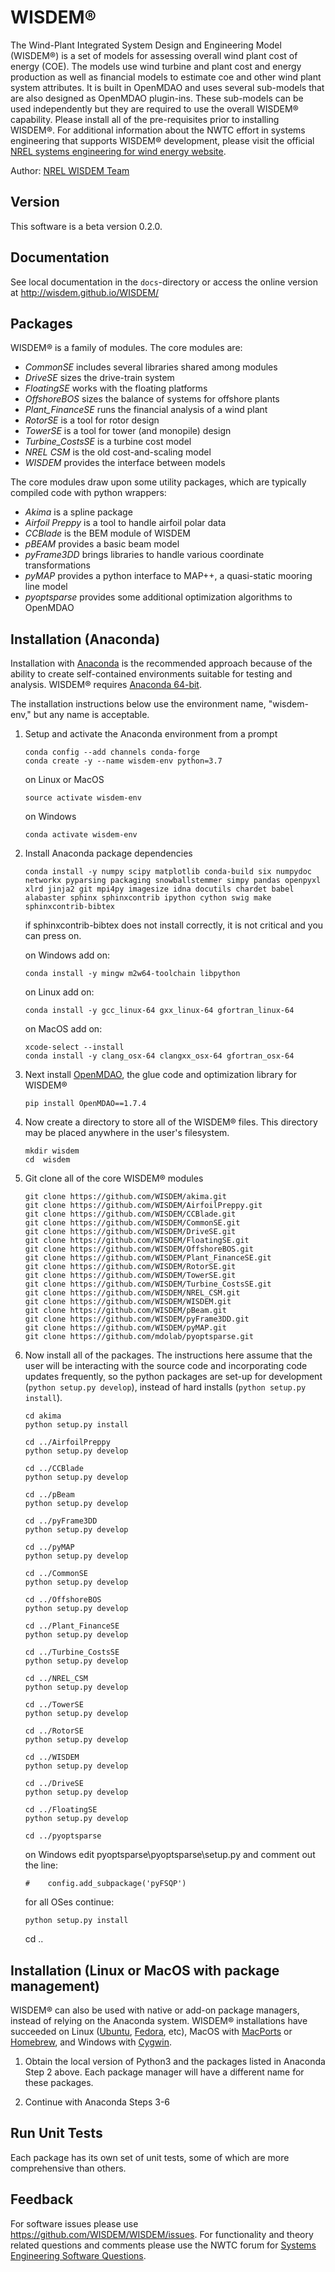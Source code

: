 # WISDEM&reg;

The Wind-Plant Integrated System Design and Engineering Model (WISDEM&reg;) is a set of models for assessing overall wind plant cost of energy (COE).  The models use wind turbine and plant cost and energy production as well as financial models to estimate coe and other wind plant system attributes.  It is built in OpenMDAO and uses several sub-models that are also designed as OpenMDAO plugin-ins.  These sub-models can be used independently but they are required to use the overall WISDEM&reg; capability.  Please install all of the pre-requisites prior to installing WISDEM&reg;.  For additional information about the NWTC effort in systems engineering that supports WISDEM&reg; development, please visit the official [NREL systems engineering for wind energy website](https://www.nrel.gov/wind/systems-engineering.html).

Author: [NREL WISDEM Team](mailto:systems.engineering@nrel.gov) 

## Version

This software is a beta version 0.2.0.

## Documentation

See local documentation in the `docs`-directory or access the online version at <http://wisdem.github.io/WISDEM/>

## Packages

WISDEM&reg; is a family of modules.  The core modules are:

* _CommonSE_ includes several libraries shared among modules
* _DriveSE_ sizes the drive-train system
* _FloatingSE_ works with the floating platforms
* _OffshoreBOS_ sizes the balance of systems for offshore plants
* _Plant_FinanceSE_ runs the financial analysis of a wind plant
* _RotorSE_ is a tool for rotor design
* _TowerSE_ is a tool for tower (and monopile) design
* _Turbine_CostsSE_ is a turbine cost model
* _NREL CSM_ is the old cost-and-scaling model
* _WISDEM_ provides the interface between models

The core modules draw upon some utility packages, which are typically compiled code with python wrappers:

* _Akima_ is a spline package
* _Airfoil Preppy_ is a tool to handle airfoil polar data
* _CCBlade_ is the BEM module of WISDEM
* _pBEAM_ provides a basic beam model
* _pyFrame3DD_ brings libraries to handle various coordinate transformations
* _pyMAP_ provides a python interface to MAP++, a quasi-static mooring line model
* _pyoptsparse_ provides some additional optimization algorithms to OpenMDAO


## Installation (Anaconda)

Installation with [Anaconda](https://www.anaconda.com) is the recommended approach because of the ability to create self-contained environments suitable for testing and analysis.  WISDEM&reg; requires [Anaconda 64-bit](https://www.anaconda.com/distribution/).

The installation instructions below use the environment name, "wisdem-env," but any name is acceptable.

1.  Setup and activate the Anaconda environment from a prompt

        conda config --add channels conda-forge
        conda create -y --name wisdem-env python=3.7

    on Linux or MacOS

        source activate wisdem-env

    on Windows

        conda activate wisdem-env


2.  Install Anaconda package dependencies

        conda install -y numpy scipy matplotlib conda-build six numpydoc networkx pyparsing packaging snowballstemmer simpy pandas openpyxl xlrd jinja2 git mpi4py imagesize idna docutils chardet babel alabaster sphinx sphinxcontrib ipython cython swig make sphinxcontrib-bibtex

    if sphinxcontrib-bibtex does not install correctly, it is not critical and you can press on.
    
    on Windows add on:
    
        conda install -y mingw m2w64-toolchain libpython

    on Linux add on:
    
        conda install -y gcc_linux-64 gxx_linux-64 gfortran_linux-64

    on MacOS add on:
    
        xcode-select --install
        conda install -y clang_osx-64 clangxx_osx-64 gfortran_osx-64

3.  Next install [OpenMDAO](http://openmdao.org), the glue code and optimization library for WISDEM&reg;

        pip install OpenMDAO==1.7.4

4.  Now create a directory to store all of the WISDEM&reg; files.  This directory may be placed anywhere in the user's filesystem.

        mkdir wisdem
        cd  wisdem

5.  Git clone all of the core WISDEM&reg; modules

        git clone https://github.com/WISDEM/akima.git
        git clone https://github.com/WISDEM/AirfoilPreppy.git
        git clone https://github.com/WISDEM/CCBlade.git
        git clone https://github.com/WISDEM/CommonSE.git
        git clone https://github.com/WISDEM/DriveSE.git
        git clone https://github.com/WISDEM/FloatingSE.git
        git clone https://github.com/WISDEM/OffshoreBOS.git
        git clone https://github.com/WISDEM/Plant_FinanceSE.git
        git clone https://github.com/WISDEM/RotorSE.git
        git clone https://github.com/WISDEM/TowerSE.git
        git clone https://github.com/WISDEM/Turbine_CostsSE.git
        git clone https://github.com/WISDEM/NREL_CSM.git
        git clone https://github.com/WISDEM/WISDEM.git
        git clone https://github.com/WISDEM/pBeam.git
        git clone https://github.com/WISDEM/pyFrame3DD.git
        git clone https://github.com/WISDEM/pyMAP.git
        git clone https://github.com/mdolab/pyoptsparse.git

6.  Now install all of the packages.  The instructions here assume that the user will be interacting with the source code and incorporating code updates frequently, so the python packages are set-up for development (`python setup.py develop`), instead of hard installs (`python setup.py install`).

        cd akima
        python setup.py install 

        cd ../AirfoilPreppy
        python setup.py develop 

        cd ../CCBlade
        python setup.py develop 

        cd ../pBeam
        python setup.py develop 

        cd ../pyFrame3DD
        python setup.py develop 

        cd ../pyMAP
        python setup.py develop 

        cd ../CommonSE
        python setup.py develop 

        cd ../OffshoreBOS
        python setup.py develop 

        cd ../Plant_FinanceSE
        python setup.py develop 

        cd ../Turbine_CostsSE
        python setup.py develop 

        cd ../NREL_CSM
        python setup.py develop 

        cd ../TowerSE
        python setup.py develop 

        cd ../RotorSE
        python setup.py develop 

        cd ../WISDEM
        python setup.py develop 

        cd ../DriveSE
        python setup.py develop 

        cd ../FloatingSE
        python setup.py develop 

        cd ../pyoptsparse
	
    on Windows edit pyoptsparse\pyoptsparse\setup.py and comment out the line:
    
        #    config.add_subpackage('pyFSQP')

    for all OSes continue:
	
        python setup.py install
	cd ..



## Installation (Linux or MacOS with package management)

WISDEM&reg; can also be used with native or add-on package managers, instead of relying on the Anaconda system.  WISDEM&reg; installations have succeeded on Linux ([Ubuntu](https://www.ubuntu.com/), [Fedora](https://getfedora.org), etc), MacOS with [MacPorts](https://www.macports.org) or [Homebrew](https://brew.sh), and Windows with [Cygwin](http://cygwin.com).

1. Obtain the local version of Python3 and the packages listed in Anaconda Step 2 above.  Each package manager will have a different name for these packages.

2. Continue with Anaconda Steps 3-6


## Run Unit Tests

Each package has its own set of unit tests, some of which are more comprehensive than others.

## Feedback

For software issues please use <https://github.com/WISDEM/WISDEM/issues>.  For functionality and theory related questions and comments please use the NWTC forum for [Systems Engineering Software Questions](https://wind.nrel.gov/forum/wind/viewtopic.php?f=34&t=1002).
